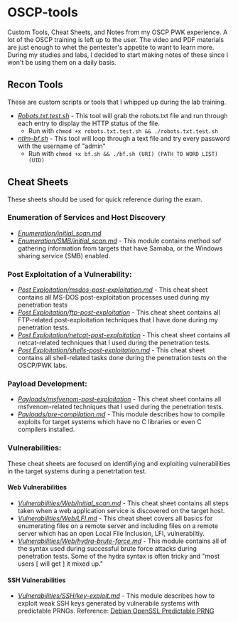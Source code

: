 # OSCP-tools
Custom Tools, Cheat Sheets, and Notes from my OSCP PWK experience. A lot of the OSCP training is left up to the user. The video and PDF materials are just enough to whet the pentester's appetite to want to learn more. During my studies and labs, I decided to start making notes of these since I won't be using them on a daily basis.

## Recon Tools
These are custom scripts or tools that I whipped up during the lab training. 
* [*Robots.txt.test.sh*](https://github.com/weaknetlabs/OSCP-tools/blob/master/Tools/robots.txt.test.sh) - This tool will grab the robots.txt file and run through each entry to display the HTTP status of the file.
  * Run with `chmod +x robots.txt.test.sh && ./robots.txt.test.sh`
* [*ntlm-bf.sh*](https://github.com/weaknetlabs/OSCP-tools/blob/master/Tools/ntlm-bf.sh) - This tool will loop through a text file and try every password with the username of "admin"
  * Run with `chmod +x bf.sh && ./bf.sh (URI) (PATH TO WORD LIST) (UID)`

## Cheat Sheets
These sheets should be used for quick reference during the exam.
### Enumeration of Services and Host Discovery
* [*Enumeration/initial_scan.md*](https://github.com/weaknetlabs/OSCP-tools/blob/master/Enumeration/initial_scans.md)
* [*Enumeration/SMB/initial_scan.md*](https://github.com/weaknetlabs/OSCP-tools/blob/master/Enumeration/SMB/initial_scan.md) - This module contains method sof gathering information from targets that have Samaba, or the Windows sharing service (SMB) enabled.

### Post Exploitation of a Vulnerability:
* [*Post Exploitation/msdos-post-exploitation.md*](https://github.com/weaknetlabs/OSCP-tools/blob/master/Post%20Exploitation/msdos-post-exploitation.md) - This cheat sheet contains all MS-DOS post-exploitation processes used during my penetration tests
* [*Post Exploitation/ftp-post-exploitation*](https://github.com/weaknetlabs/OSCP-tools/blob/master/Post%20Exploitation/ftp.md) - This cheat sheet contains all FTP-related post-exploitation techniques that I have done during my penetration tests.
* [*Post Exploitation/netcat-post-exploitation*](https://github.com/weaknetlabs/OSCP-tools/blob/master/Post%20Exploitation/netcat-post-exploitation.md) - This cheat sheet contains all netcat-related techniques that I used during the penetration tests.
* [*Post Exploitation/shells-post-exploitation.md*](https://github.com/weaknetlabs/OSCP-tools/blob/master/Post%20Exploitation/shells-post-exploitation.md) - This cheat sheet contains all shell-related tasks done during the penetration tests on the OSCP/PWK labs.

### Payload Development:
* [*Payloads/msfvenom-post-exploitation*](https://github.com/weaknetlabs/OSCP-tools/blob/master/Payloads/msfvenom-post-exploitation.md) - This cheat sheet contains all msfvenom-related techniques that I used during the penetration tests.
* [*Payloads/pre-compilation.md*](https://github.com/weaknetlabs/OSCP-tools/blob/master/Payloads/pre-compilation.md) - This module describes how to compile exploits for target systems which have no C libraries or even C compilers installed.

### Vulnerabilities:
These cheat sheets are focused on identifiying and exploiting vulnerabilities in the target systems during a penetrtation test.
#### Web Vulnerabilities
* [*Vulnerabilities/Web/initial_scan.md*](https://github.com/weaknetlabs/OSCP-tools/blob/master/Vulnerabilities/Web/initial_scan.md) - This cheat sheet contains all steps taken when a web application service is discovered on the target host.
* [*Vulnerabilities/Web/LFI.md*](https://github.com/weaknetlabs/OSCP-tools/blob/master/Vulnerabilities/Web/LFI.md) - This cheat sheet covers all basics for enumerating files on a remote server and including files on a remote server which has an open Local File Inclusion, LFI, vulnerabiltiy.
* [*Vulnerabilities/Web/hydra-brute-force.md*](https://github.com/weaknetlabs/OSCP-tools/blob/master/Vulnerabilities/Web/hydra-brute-force.md) - This module contains all of the syntax used during successful brute force attacks during penetration tests. Some of the hydra syntax is often tricky and "most users [ will get ] it mixed up."
#### SSH Vulnerabilities
* [*Vulnerabilities/SSH/key-exploit.md*](https://github.com/weaknetlabs/OSCP-tools/blob/master/Vulnerabilities/SSH/key-exploit.md) - This module describes how to exploit weak SSH keys generated by vulnerabile systems with predictable PRNGs. Reference: [Debian OpenSSL Predictable PRNG](https://github.com/g0tmi1k/debian-ssh)
